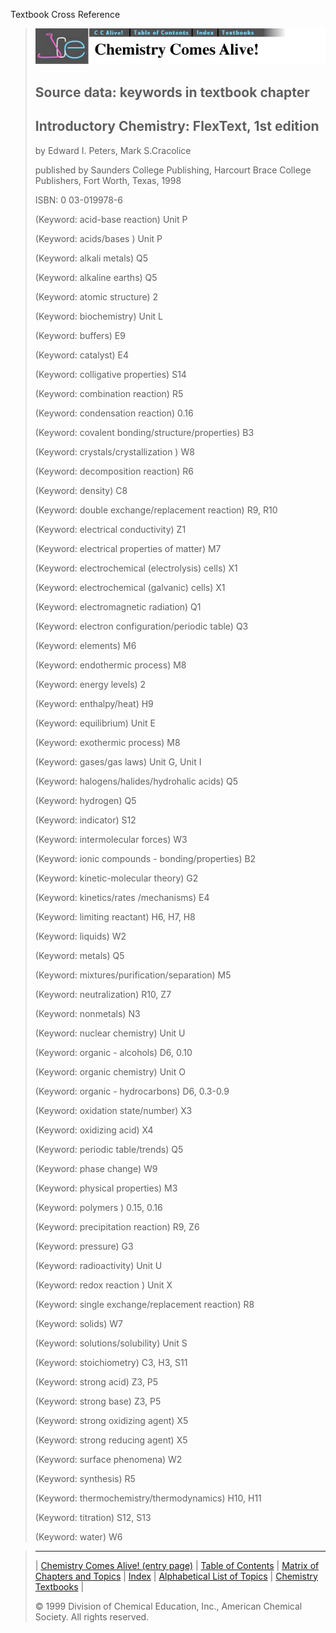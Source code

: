 





 Textbook Cross Reference
 



> ![Chemistry Comes Alive!](ccahead.gif)
> 
> 
> 
> 
> 
> 
> 
> ## Source data: keywords in textbook chapter
> 
> 
> 
> 
> ## Introductory Chemistry: FlexText, 1st edition
>  
>  by Edward I. Peters, Mark S.Cracolice
>  
>  published by Saunders College Publishing, Harcourt Brace College Publishers, Fort Worth, Texas, 1998
>  
>  ISBN: 0 03-019978-6
> 
> 
> 
>  (Keyword: acid-base reaction) Unit P
>    
> 
>  (Keyword: acids/bases ) Unit P
>    
> 
>  (Keyword: alkali metals) Q5
>    
> 
>  (Keyword: alkaline earths) Q5
>    
> 
>  (Keyword: atomic structure) 2
>    
> 
>  (Keyword: biochemistry) Unit L
>    
> 
>  (Keyword: buffers) E9
>    
> 
>  (Keyword: catalyst) E4
>    
> 
>  (Keyword: colligative properties) S14
>    
> 
>  (Keyword: combination reaction) R5
>    
> 
>  (Keyword: condensation reaction) 0.16
>    
> 
>  (Keyword: covalent bonding/structure/properties) B3
>    
> 
>  (Keyword: crystals/crystallization ) W8
>    
> 
>  (Keyword: decomposition reaction) R6
>    
> 
>  (Keyword: density) C8
>    
> 
>  (Keyword: double exchange/replacement reaction) R9, R10
>    
> 
>  (Keyword: electrical conductivity) Z1
>    
> 
>  (Keyword: electrical properties of matter) M7
>    
> 
>  (Keyword: electrochemical (electrolysis) cells) X1
>    
> 
>  (Keyword: electrochemical (galvanic) cells) X1
>    
> 
>  (Keyword: electromagnetic radiation) Q1
>    
> 
>  (Keyword: electron configuration/periodic table) Q3
>    
> 
>  (Keyword: elements) M6
>    
> 
>  (Keyword: endothermic process) M8
>    
> 
>  (Keyword: energy levels) 2
>    
> 
>  (Keyword: enthalpy/heat) H9
>    
> 
>  (Keyword: equilibrium) Unit E
>    
> 
>  (Keyword: exothermic process) M8
>    
> 
>  (Keyword: gases/gas laws) Unit G, Unit I
>    
> 
>  (Keyword: halogens/halides/hydrohalic acids) Q5
>    
> 
>  (Keyword: hydrogen) Q5
>    
> 
>  (Keyword: indicator) S12
>    
> 
>  (Keyword: intermolecular forces) W3
>    
> 
>  (Keyword: ionic compounds - bonding/properties) B2
>    
> 
>  (Keyword: kinetic-molecular theory) G2
>    
> 
>  (Keyword: kinetics/rates /mechanisms) E4
>    
> 
>  (Keyword: limiting reactant) H6, H7, H8
>    
> 
>  (Keyword: liquids) W2
>    
> 
>  (Keyword: metals) Q5
>    
> 
>  (Keyword: mixtures/purification/separation) M5
>    
> 
>  (Keyword: neutralization) R10, Z7
>    
> 
>  (Keyword: nonmetals) N3
>    
> 
>  (Keyword: nuclear chemistry) Unit U
>    
> 
>  (Keyword: organic - alcohols) D6, 0.10
>    
> 
>  (Keyword: organic chemistry) Unit O
>    
> 
>  (Keyword: organic - hydrocarbons) D6, 0.3-0.9
>    
> 
>  (Keyword: oxidation state/number) X3
>    
> 
>  (Keyword: oxidizing acid) X4
>    
> 
>  (Keyword: periodic table/trends) Q5
>    
> 
>  (Keyword: phase change) W9
>    
> 
>  (Keyword: physical properties) M3
>    
> 
>  (Keyword: polymers ) 0.15, 0.16
>    
> 
>  (Keyword: precipitation reaction) R9, Z6
>    
> 
>  (Keyword: pressure) G3
>    
> 
>  (Keyword: radioactivity) Unit U
>    
> 
>  (Keyword: redox reaction ) Unit X
>    
> 
>  (Keyword: single exchange/replacement reaction) R8
>    
> 
>  (Keyword: solids) W7
>    
> 
>  (Keyword: solutions/solubility) Unit S
>    
> 
>  (Keyword: stoichiometry) C3, H3, S11
>    
> 
>  (Keyword: strong acid) Z3, P5
>    
> 
>  (Keyword: strong base) Z3, P5
>    
> 
>  (Keyword: strong oxidizing agent) X5
>    
> 
>  (Keyword: strong reducing agent) X5
>    
> 
>  (Keyword: surface phenomena) W2
>    
> 
>  (Keyword: synthesis) R5
>    
> 
>  (Keyword: thermochemistry/thermodynamics) H10, H11
>    
> 
>  (Keyword: titration) S12, S13
>    
> 
>  (Keyword: water) W6



> ---
> 
> 
>  |
>  [Chemistry Comes Alive! (entry page)](../INDEX.HTM) 
>  |
>  [Table of Contents](../CONTENTS.HTM) 
>  |
>  [Matrix of Chapters and Topics](../MATRIX.HTM) 
>  |
>  [Index](../WORDS.HTM) 
>  |
>  [Alphabetical List of Topics](../ALPHATOP.HTM) 
>  |
>  [Chemistry Textbooks](../BOOKS.HTM) 
>  |
>  
>  © 1999 Division of Chemical Education, Inc.,
American Chemical Society. All rights reserved.





